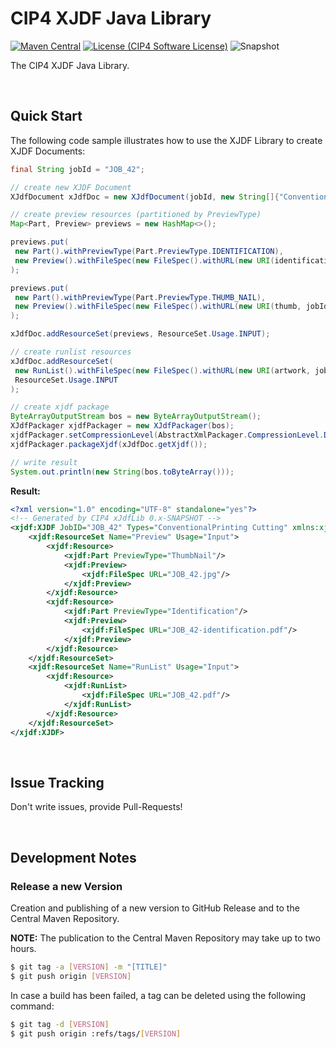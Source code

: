 # CIP4 XJDF Java Library
 [![Maven Central](https://maven-badges.herokuapp.com/maven-central/org.cip4.lib.xjdf/xJdfLib/badge.svg)](https://maven-badges.herokuapp.com/maven-central/org.cip4.lib.xjdf/xJdfLib) [![License (CIP4 Software License)](https://img.shields.io/badge/license-CIP4%20Software%20License-blue)](https://github.com/cip4/xJdfLib/blob/master/LICENSE.md) ![Snapshot](https://github.com/cip4/xJdfLib/workflows/Snapshot/badge.svg)
 
 The CIP4 XJDF Java Library.
 
 <br />
 
 ## Quick Start
 The following code sample illustrates how to use the XJDF Library to create XJDF Documents:

```java
final String jobId = "JOB_42";

// create new XJDF Document
XJdfDocument xJdfDoc = new XJdfDocument(jobId, new String[]{"ConventionalPrinting", "Cutting"});

// create preview resources (partitioned by PreviewType)
Map<Part, Preview> previews = new HashMap<>();

previews.put(
 new Part().withPreviewType(Part.PreviewType.IDENTIFICATION),
 new Preview().withFileSpec(new FileSpec().withURL(new URI(identification, jobId + "-identification.pdf")))
);

previews.put(
 new Part().withPreviewType(Part.PreviewType.THUMB_NAIL),
 new Preview().withFileSpec(new FileSpec().withURL(new URI(thumb, jobId + ".jpg")))
);

xJdfDoc.addResourceSet(previews, ResourceSet.Usage.INPUT);

// create runlist resources
xJdfDoc.addResourceSet(
 new RunList().withFileSpec(new FileSpec().withURL(new URI(artwork, jobId + ".pdf"))),
 ResourceSet.Usage.INPUT
);

// create xjdf package
ByteArrayOutputStream bos = new ByteArrayOutputStream();
XJdfPackager xjdfPackager = new XJdfPackager(bos);
xjdfPackager.setCompressionLevel(AbstractXmlPackager.CompressionLevel.DEFAULT_COMPRESSION); // optional
xjdfPackager.packageXjdf(xJdfDoc.getXjdf());

// write result
System.out.println(new String(bos.toByteArray()));
```
**Result:**
```xml
<?xml version="1.0" encoding="UTF-8" standalone="yes"?>
<!-- Generated by CIP4 xJdfLib 0.x-SNAPSHOT -->
<xjdf:XJDF JobID="JOB_42" Types="ConventionalPrinting Cutting" xmlns:xjdf="http://www.CIP4.org/JDFSchema_2_0">
    <xjdf:ResourceSet Name="Preview" Usage="Input">
        <xjdf:Resource>
            <xjdf:Part PreviewType="ThumbNail"/>
            <xjdf:Preview>
                <xjdf:FileSpec URL="JOB_42.jpg"/>
            </xjdf:Preview>
        </xjdf:Resource>
        <xjdf:Resource>
            <xjdf:Part PreviewType="Identification"/>
            <xjdf:Preview>
                <xjdf:FileSpec URL="JOB_42-identification.pdf"/>
            </xjdf:Preview>
        </xjdf:Resource>
    </xjdf:ResourceSet>
    <xjdf:ResourceSet Name="RunList" Usage="Input">
        <xjdf:Resource>
            <xjdf:RunList>
                <xjdf:FileSpec URL="JOB_42.pdf"/>
            </xjdf:RunList>
        </xjdf:Resource>
    </xjdf:ResourceSet>
</xjdf:XJDF>
```
 <br />
 
 ## Issue Tracking
Don't write issues, provide Pull-Requests!

<br />

## Development Notes
### Release a new Version
Creation and publishing of a new version to GitHub Release and to the Central Maven Repository. 

**NOTE:** The publication to the Central Maven Repository may take up to two hours.

```bash
$ git tag -a [VERSION] -m "[TITLE]"
$ git push origin [VERSION]
```

In case a build has been failed, a tag can be deleted using the following command:
```bash
$ git tag -d [VERSION]
$ git push origin :refs/tags/[VERSION]
```

